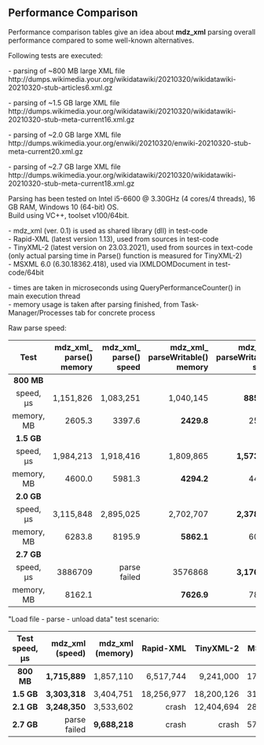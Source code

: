 ## Performance Comparison

Performance comparison tables give an idea about **mdz_xml** parsing overall performance compared to some well-known alternatives.

Following tests are executed:

<p>- parsing of ~800 MB large XML file<br>
http://dumps.wikimedia.your.org/wikidatawiki/20210320/wikidatawiki-20210320-stub-articles6.xml.gz

<p>- parsing of ~1.5 GB large XML file<br>
http://dumps.wikimedia.your.org/wikidatawiki/20210320/wikidatawiki-20210320-stub-meta-current16.xml.gz

<p>- parsing of ~2.0 GB large XML file<br>
http://dumps.wikimedia.your.org/enwiki/20210320/enwiki-20210320-stub-meta-current20.xml.gz

<p>- parsing of ~2.7 GB large XML file<br>
http://dumps.wikimedia.your.org/wikidatawiki/20210320/wikidatawiki-20210320-stub-meta-current18.xml.gz

Parsing has been tested on Intel i5-6600 @ 3.30GHz (4 cores/4 threads), 16 GB RAM, Windows 10 (64-bit) OS.<br>
Build using VC++, toolset v100/64bit.

<p>- mdz_xml (ver. 0.1) is used as shared library (dll) in test-code<br>
- Rapid-XML (latest version 1.13), used from sources in test-code<br>
- TinyXML-2 (latest version on 23.03.2021), used from sources in text-code<br>
(only actual parsing time in Parse() function is measured for TinyXML-2)<br>
- MSXML 6.0 (6.30.18362.418), used via IXMLDOMDocument in test-code/64bit

<p>- times are taken in microseconds using QueryPerformanceCounter() in main execution thread<br>
- memory usage is taken after parsing finished, from Task-Manager/Processes tab for concrete process<br>

Raw parse speed:

| Test  | mdz_xml_<br>parse()<br>memory | mdz_xml_<br>parse()<br>speed | mdz_xml_<br>parseWritable()<br>memory | mdz_xml_<br>parseWritable()<br>speed | Rapid-XML|TinyXML-2|MSXML 6.0|pugiXml|
| :---: | ---:            | ---:          | ---:                    | ---:                  | ---:     | ---:    |---:     |---:   |
| **800 MB**| |||||
| speed,  μs| 1,151,826   |1,083,251|1,040,145|**885,727**|1,686,864|7,424,695|12,940,236|1,243,289
| memory, MB| 2605.3      |3397.6   |**2429.8**   |2504.1 |4530.5   |5477.5   |3428.5    |3298.5
| **1.5 GB** | |  | | |  |
| speed,  μs | 1,984,213| 1,918,416 |1,809,865 | **1,573,526**| 2,965,762 |12,958,705|22,529,768|2,181,464|
| memory, MB | 4600.0   | 5981.3    |**4294.2**| 4423.3       | 7951.3 | 9601.6      |6095.3    |5806.0   |
| **2.0 GB** | |  | | |  |
| speed,  μs | 3,115,848| 2,895,025 |2,702,707   | **2,378,931**| crash | crashes | 32,466,422|3,428,855|
| memory, MB | 6283.8   | 8195.9    | **5862.1** | 6039.7       |       |         |8279.7     |7911.0|
| **2.7 GB** | |  | | |  |
| speed,  μs | 3886709 | parse failed| 3576868    |**3,176,886** | crash| crash |43,521,423 |4,124,275|
| memory, MB | 8162.1  |             | **7626.9** | 7852.9       |      |       |10809.6    |10274.6|

"Load file - parse - unload data" test scenario:

| Test<br>speed, μs  | mdz_xml<br>(speed) | mdz_xml<br>(memory) | Rapid-XML|TinyXML-2|MSXML 6.0|
| :---:| ---: | ---: | ---: | ---: | ---: |
| **800 MB**| **1,715,889**   |1,857,110|6,517,744|9,241,000|17,759,569|
| **1.5 GB** | **3,303,318**| 3,404,751 |18,256,977 | 18,200,126| 31,622,254 |
| **2.1 GB** | **3,248,350**| 3,533,602 |crash | 12,404,694| 28,289,604 |
| **2.7 GB** | parse failed| **9,688,218** |crash | crash| 57,976,988 |
